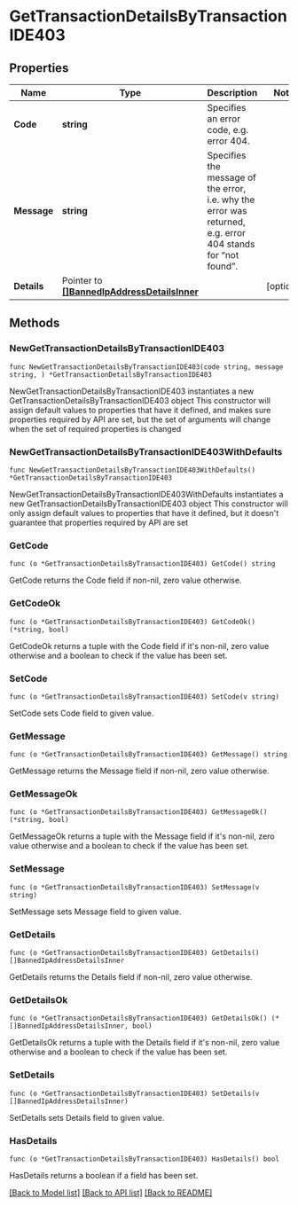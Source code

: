 # GetTransactionDetailsByTransactionIDE403

## Properties

Name | Type | Description | Notes
------------ | ------------- | ------------- | -------------
**Code** | **string** | Specifies an error code, e.g. error 404. | 
**Message** | **string** | Specifies the message of the error, i.e. why the error was returned, e.g. error 404 stands for “not found”. | 
**Details** | Pointer to [**[]BannedIpAddressDetailsInner**](BannedIpAddressDetailsInner.md) |  | [optional] 

## Methods

### NewGetTransactionDetailsByTransactionIDE403

`func NewGetTransactionDetailsByTransactionIDE403(code string, message string, ) *GetTransactionDetailsByTransactionIDE403`

NewGetTransactionDetailsByTransactionIDE403 instantiates a new GetTransactionDetailsByTransactionIDE403 object
This constructor will assign default values to properties that have it defined,
and makes sure properties required by API are set, but the set of arguments
will change when the set of required properties is changed

### NewGetTransactionDetailsByTransactionIDE403WithDefaults

`func NewGetTransactionDetailsByTransactionIDE403WithDefaults() *GetTransactionDetailsByTransactionIDE403`

NewGetTransactionDetailsByTransactionIDE403WithDefaults instantiates a new GetTransactionDetailsByTransactionIDE403 object
This constructor will only assign default values to properties that have it defined,
but it doesn't guarantee that properties required by API are set

### GetCode

`func (o *GetTransactionDetailsByTransactionIDE403) GetCode() string`

GetCode returns the Code field if non-nil, zero value otherwise.

### GetCodeOk

`func (o *GetTransactionDetailsByTransactionIDE403) GetCodeOk() (*string, bool)`

GetCodeOk returns a tuple with the Code field if it's non-nil, zero value otherwise
and a boolean to check if the value has been set.

### SetCode

`func (o *GetTransactionDetailsByTransactionIDE403) SetCode(v string)`

SetCode sets Code field to given value.


### GetMessage

`func (o *GetTransactionDetailsByTransactionIDE403) GetMessage() string`

GetMessage returns the Message field if non-nil, zero value otherwise.

### GetMessageOk

`func (o *GetTransactionDetailsByTransactionIDE403) GetMessageOk() (*string, bool)`

GetMessageOk returns a tuple with the Message field if it's non-nil, zero value otherwise
and a boolean to check if the value has been set.

### SetMessage

`func (o *GetTransactionDetailsByTransactionIDE403) SetMessage(v string)`

SetMessage sets Message field to given value.


### GetDetails

`func (o *GetTransactionDetailsByTransactionIDE403) GetDetails() []BannedIpAddressDetailsInner`

GetDetails returns the Details field if non-nil, zero value otherwise.

### GetDetailsOk

`func (o *GetTransactionDetailsByTransactionIDE403) GetDetailsOk() (*[]BannedIpAddressDetailsInner, bool)`

GetDetailsOk returns a tuple with the Details field if it's non-nil, zero value otherwise
and a boolean to check if the value has been set.

### SetDetails

`func (o *GetTransactionDetailsByTransactionIDE403) SetDetails(v []BannedIpAddressDetailsInner)`

SetDetails sets Details field to given value.

### HasDetails

`func (o *GetTransactionDetailsByTransactionIDE403) HasDetails() bool`

HasDetails returns a boolean if a field has been set.


[[Back to Model list]](../README.md#documentation-for-models) [[Back to API list]](../README.md#documentation-for-api-endpoints) [[Back to README]](../README.md)


